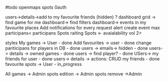#todo
openmaps spots
0auth 


users->details->add to my favourite friends (hidden) ?
dashboard grid -> find game for me
dashboard-> find filters
dashboard-> events in my favourite places
Add notifications for every request 
alert create event max participans< participans 
Spots raiting 
Spots <- avaialability vol 2>

styles
My games -> User                                   - done
Add favourites -> user                             - done
change pariticipans for players in DB              - done
users -> emails-> hidden                           - done
users-> details -> owned games                     - done
users -> find player?                              - done
USers-> my friends for user                        - done
users-> details -> actions: CRUD my friends        - done
favourite spots -> User                            - in_progress




All games -> Admin
spots edition -> Admin
spots remove ->Admin